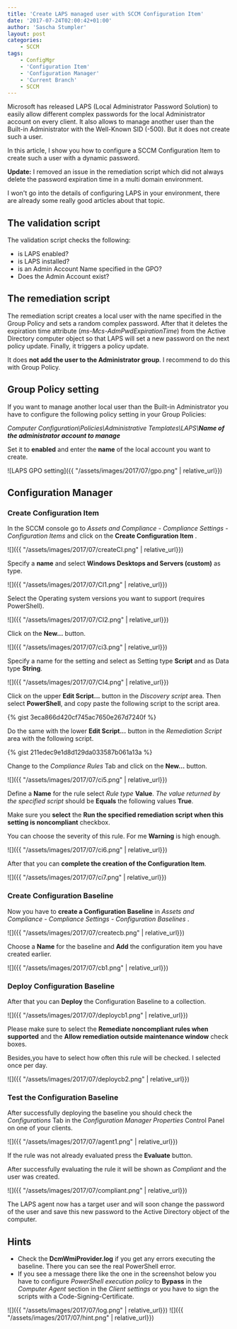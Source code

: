 ```yaml
---
title: 'Create LAPS managed user with SCCM Configuration Item'
date: '2017-07-24T02:00:42+01:00'
author: 'Sascha Stumpler'
layout: post
categories:
    - SCCM
tags:
    - ConfigMgr
    - 'Configuration Item'
    - 'Configuration Manager'
    - 'Current Branch'
    - SCCM
---
```


Microsoft has released LAPS (Local Administrator Password Solution) to easily allow different complex passwords for the local Administrator account on every client. It also allows to manage another user than the Built-in Administrator with the Well-Known SID (-500). But it does not create such a user.

In this article, I show you how to configure a SCCM Configuration Item to create such a user with a dynamic password.

__Update:__ I removed an issue in the remediation script which did not always delete the password expiration time in a multi domain environment.

I won't go into the details of configuring LAPS in your environment, there are already some really good articles about that topic.

## The validation script

The validation script checks the following:

- is LAPS enabled?
- is LAPS installed?
- is an Admin Account Name specified in the GPO?
- Does the Admin Account exist?

## The remediation script

The remediation script creates a local user with the name specified in the Group Policy and sets a random complex password. After that it deletes the expiration time attribute (*ms-Mcs-AdmPwdExpirationTime*) from the Active Directory computer object so that LAPS will set a new password on the next policy update. Finally, it triggers a policy update.

It does __not add the user to the Administrator group__. I recommend to do this with Group Policy.

## Group Policy setting

If you want to manage another local user than the Built-in Administrator you have to configure the following policy setting in your Group Policies:

*Computer Configuration\Policies\Administrative Templates\LAPS\\*___Name of the administrator account to manage___

Set it to __enabled__ and enter the __name__ of the local account you want to create.

![LAPS GPO setting]({{ "/assets/images/2017/07/gpo.png" | relative_url}})

## Configuration Manager

### Create Configuration Item

In the SCCM console go to *Assets and Compliance \- Compliance Settings \- Configuration Items* and click on the __Create Configuration Item__ .

![]({{ "/assets/images/2017/07/createCI.png" | relative_url}})

Specify a __name__ and select __Windows Desktops and Servers (custom)__ as type.

![]({{ "/assets/images/2017/07/CI1.png" | relative_url}})

Select the Operating system versions you want to support (requires PowerShell).

![]({{ "/assets/images/2017/07/CI2.png" | relative_url}})

Click on the __New...__ button.

![]({{ "/assets/images/2017/07/ci3.png" | relative_url}})

Specify a name for the setting and select as Setting type __Script__ and as Data type __String__.

![]({{ "/assets/images/2017/07/CI4.png" | relative_url}})

Click on the upper __Edit Script...__ button in the *Discovery script* area. Then select __PowerShell__, and  copy paste the following script to the script area.

{% gist 3eca866d420cf745ac7650e267d7240f %}

Do the same with the lower  __Edit Script...__ button in the *Remediation Script* area with the following script.

{% gist 211edec9e1d8d129da033587b061a13a %}

Change to the *Compliance Rules* Tab and click on the __New...__ button.

![]({{ "/assets/images/2017/07/ci5.png" | relative_url}})

Define a __Name__ for the rule select *Rule type* __Value__. *The value returned by the specified script* should be __Equals__ the following values __True__.

Make sure you __select__ the __Run the specified remediation script when this setting is noncompliant__ checkbox.

You can choose the severity of this rule. For me __Warning__ is high enough.

![]({{ "/assets/images/2017/07/ci6.png" | relative_url}})

After that you can __complete the creation of the Configuration Item__.

![]({{ "/assets/images/2017/07/ci7.png" | relative_url}})

### Create Configuration Baseline

Now you have to __create a Configuration Baseline__ in *Assets and Compliance \- Compliance Settings \- Configuration Baselines* .

![]({{ "/assets/images/2017/07/createcb.png" | relative_url}})

Choose a __Name__ for the baseline and __Add__ the configuration item you have created earlier.

![]({{ "/assets/images/2017/07/cb1.png" | relative_url}})

### Deploy Configuration Baseline

After that you can __Deploy__ the Configuration Baseline to a collection.

![]({{ "/assets/images/2017/07/deploycb1.png" | relative_url}})

Please make sure to select the __Remediate noncompliant rules when supported__ and the __Allow remediation outside maintenance window__ check boxes.

Besides,you have to select how often this rule will be checked. I selected once per day.

![]({{ "/assets/images/2017/07/deploycb2.png" | relative_url}})

### Test the Configuration Baseline

After successfully deploying the baseline you should check the *Configurations* Tab in the *Configuration Manager Properties* Control Panel on one of your clients.

![]({{ "/assets/images/2017/07/agent1.png" | relative_url}})

If the rule was not already evaluated press the __Evaluate__ button.

After successfully evaluating the rule it will be shown as *Compliant* and the user was created.

![]({{ "/assets/images/2017/07/compliant.png" | relative_url}})

The LAPS agent now has a target user and will soon change the password of the user and save this new password to the Active Directory object of the computer.

## Hints

- Check the __DcmWmiProvider.log__ if you get any errors executing the baseline. There you can see the real PowerShell error.
- If you see a message there like the one in the screenshot below you have to configure  *PowerShell execution policy* to __Bypass__ in the *Computer Agent* section in the *Client settings* or you have to sign the scripts with a Code-Signing-Certificate.

![]({{ "/assets/images/2017/07/log.png" | relative_url}})
![]({{ "/assets/images/2017/07/hint.png" | relative_url}})
